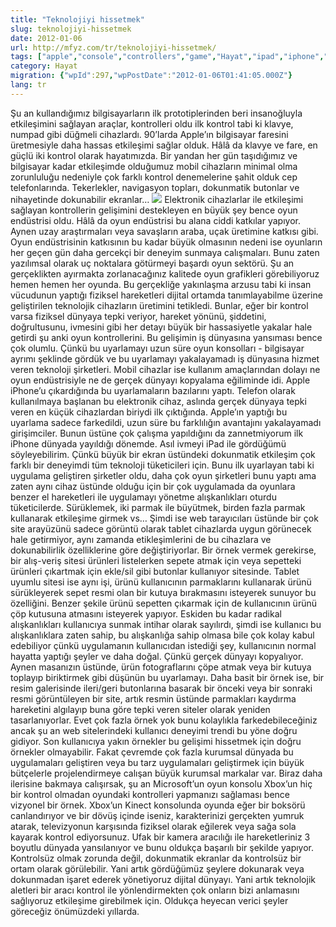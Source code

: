```yaml
---
title: "Teknolojiyi hissetmek"
slug: teknolojiyi-hissetmek
date: 2012-01-06
url: http://mfyz.com/tr/teknolojiyi-hissetmek/
tags: ["apple","console","controllers","game","Hayat","ipad","iphone","ps3","touch","xbox"]
category: Hayat
migration: {"wpId":297,"wpPostDate":"2012-01-06T01:41:05.000Z"}
lang: tr
---
```


Şu an kullandığımız bilgisayarların ilk prototiplerinden beri insanoğluyla etkileşimini sağlayan araçlar, kontrolleri oldu ilk kontrol tabi ki klavye, numpad gibi düğmeli cihazlardı. 90’larda Apple’ın bilgisayar faresini üretmesiyle daha hassas etkileşimi sağlar olduk. Hâlâ da klavye ve fare, en güçlü iki kontrol olarak hayatımızda. Bir yandan her gün taşıdığımız ve bilgisayar kadar etkileşimde olduğumuz mobil cihazların minimal olma zorunluluğu nedeniyle çok farklı kontrol denemelerine şahit olduk cep telefonlarında. Tekerlekler, navigasyon topları, dokunmatik butonlar ve nihayetinde dokunabilir ekranlar… ![](/images/archive/tr/2012/01/touch_devices.jpg) Elektronik cihazlarlar ile etkileşimi sağlayan kontrollerin gelişimini destekleyen en büyük şey bence oyun endüstrisi oldu. Hâlâ da oyun endüstrisi bu alana ciddi katkılar yapıyor. Aynen uzay araştırmaları veya savaşların araba, uçak üretimine katkısı gibi. Oyun endüstrisinin katkısının bu kadar büyük olmasının nedeni ise oyunların her geçen gün daha gercekçi bir deneyim sunmaya calışmaları. Bunu zaten yazılımsal olarak uç noktalara götürmeyi başardı oyun sektörü. Şu an gerçeklikten ayırmakta zorlanacağınız kalitede oyun grafikleri görebiliyoruz hemen hemen her oyunda. Bu gerçekliğe yakınlaşma arzusu tabi ki insan vücudunun yaptığı fiziksel hareketleri dijital ortamda tanımlayabilme üzerine geliştirilen teknolojik cihazların üretimini tetikledi. Bunlar, eğer bir kontrol varsa fiziksel dünyaya tepki veriyor, hareket yönünü, şiddetini, doğrultusunu, ivmesini gibi her detayı büyük bir hassasiyetle yakalar hale getirdi şu anki oyun kontrollerini. Bu gelişimin iş dünyasına yansıması bence çok olumlu. Çünkü bu uyarlamayı uzun süre oyun konsolları - bilgisayar ayrımı şeklinde gördük ve bu uyarlamayı yakalayamadı iş dünyasına hizmet veren teknoloji şirketleri. Mobil cihazlar ise kullanım amaçlarından dolayı ne oyun endüstrisiyle ne de gerçek dünyayı kopyalama eğiliminde idi. Apple iPhone’u çıkardığında bu uyarlamaların bazılarını yaptı. Telefon olarak kullanılmaya başlanan bu elektronik cihaz, aslında gerçek dünyaya tepki veren en küçük cihazlardan biriydi ilk çıktığında. Apple’ın yaptığı bu uyarlama sadece farkedildi, uzun süre bu farklılığın avantajını yakalayamadı girişimciler. Bunun üstüne çok çalışma yapıldığını da zannetmiyorum ilk iPhone dünyada yayıldığı dönemde. Asıl ivmeyi iPad ile gördüğümü söyleyebilirim. Çünkü büyük bir ekran üstündeki dokunmatik etkileşim çok farklı bir deneyimdi tüm teknoloji tüketicileri için. Bunu ilk uyarlayan tabi ki uygulama geliştiren şirketler oldu, daha çok oyun şirketleri bunu yaptı ama zaten aynı cihaz üstünde olduğu için bir çok uygulamada da oyunlara benzer el hareketleri ile uygulamayı yönetme alışkanlıkları oturdu tüketicilerde. Sürüklemek, iki parmak ile büyütmek, birden fazla parmak kullanarak etkileşime girmek vs… Şimdi ise web tarayıcıları üstünde bir çok site arayüzünü sadece görüntü olarak tablet cihazlarda uygun görünecek hale getirmiyor, aynı zamanda etikleşimlerini de bu cihazlara ve dokunabilirlik özelliklerine göre değiştiriyorlar. Bir örnek vermek gerekirse, bir alış-veriş sitesi ürünleri listelerken sepete atmak için veya sepetteki ürünleri çıkartmak için ekle/sil gibi butonlar kullanıyor sitesinde. Tablet uyumlu sitesi ise aynı işi, ürünü kullanıcının parmaklarını kullanarak ürünü sürükleyerek sepet resmi olan bir kutuya bırakmasını isteyerek sunuyor bu özelliğini. Benzer şekile ürünü sepetten çıkarmak için de kullanıcının ürünü çöp kutusuna atmasını isteyerek yapıyor. Eskiden bu kadar radikal alışkanlıkları kullanıcıya sunmak intihar olarak sayılırdı, şimdi ise kullanıcı bu alışkanlıklara zaten sahip, bu alışkanlığa sahip olmasa bile çok kolay kabul edebiliyor çünkü uygulamanın kullanıcıdan istediği şey, kullanıcının normal hayatta yaptığı şeyler ve daha doğal. Çünkü gerçek dünyayı kopyalıyor. Aynen masanızın üstünde, ürün fotograflarını çöpe atmak veya bir kutuya toplayıp biriktirmek gibi düşünün bu uyarlamayı. Daha basit bir örnek ise, bir resim galerisinde ileri/geri butonlarına basarak bir önceki veya bir sonraki resmi görüntüleyen bir site, artık resmin üstünde parmakları kaydırma hareketini algılayıp buna göre tepki veren siteler olarak yeniden tasarlanıyorlar. Evet çok fazla örnek yok bunu kolaylıkla farkedebileceğiniz ancak şu an web sitelerindeki kullanıcı deneyimi trendi bu yöne doğru gidiyor. Son kullanıcıya yakın örnekler bu gelişimi hissetmek için doğru örnekler olmayabilir. Fakat çevremde çok fazla kurumsal dünyada bu uygulamaları geliştiren veya bu tarz uygulamaları geliştirmek için büyük bütçelerle projelendirmeye calışan büyük kurumsal markalar var. Biraz daha ilerisine bakmaya calışırsak, şu an Microsoft’un oyun konsolu Xbox’un hiç bir kontrol olmadan oyundaki kontrolleri yapmanızı sağlaması bence vizyonel bir örnek. Xbox’un Kinect konsolunda oyunda eğer bir boksörü canlandırıyor ve bir dövüş içinde iseniz, karakterinizi gerçekten yumruk atarak, televizyonun karşısında fiziksel olarak eğilerek veya sağa sola kayarak kontrol ediyorsunuz. Ufak bir kamera aracılığı ile hareketleriniz 3 boyutlu dünyada yansılanıyor ve bunu oldukça başarılı bir şekilde yapıyor. Kontrolsüz olmak zorunda değil, dokunmatik ekranlar da kontrolsüz bir ortam olarak görülebilir. Yani artık gördüğümüz şeylere dokunarak veya dokunmadan işaret ederek yönetiyoruz dijital dünyayı. Yani artık teknolojik aletleri bir aracı kontrol ile yönlendirmekten çok onların bizi anlamasını sağlıyoruz etkileşime girebilmek için. Oldukça heyecan verici şeyler göreceğiz önümüzdeki yıllarda.